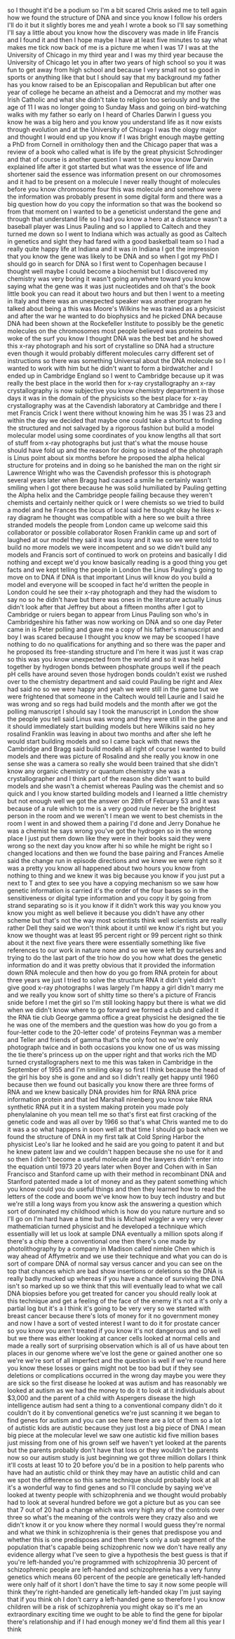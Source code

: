 
so I thought it&#39;d be a podium so I&#39;m a
bit scared Chris asked me to tell again
how we found the structure of DNA and
since you know I follow his orders I&#39;ll
do it but it slightly bores me and yeah
I wrote a book so I&#39;ll say something
I&#39;ll say a little about you know how the
discovery was made in life Francis and I
found it and then I hope maybe I have at
least five minutes to say what makes me
tick now back of me is a picture me when
I was 17 I was at the University of
Chicago in my third year and I was my
third year because the University of
Chicago let you in after two years of
high school so you it was fun to get
away from high school and because I very
small not so good in sports or anything
like that but I should say that my
background my father has you know raised
to be an Episcopalian and Republican but
after one year of college he became an
atheist and a Democrat and my mother was
Irish Catholic and what she didn&#39;t take
to religion too seriously and by the age
of 11 I was no longer going to Sunday
Mass and going on bird-watching walks
with my father so early on I heard of
Charles Darwin I guess you know he was a
big hero and you know you understand
life as it now exists through evolution
and at the University of Chicago I was
the ology major and thought I would end
up you know if I was bright enough maybe
getting a PhD from Cornell in
ornithology then and the Chicago paper
that was a review of a book
who called what is life by the great
physicist Schrodinger and that of course
is another question I want to know you
know Darwin explained life after it got
started but what was the essence of life
and shortener said the essence was
information present on our chromosomes
and it had to be present on a molecule I
never really thought of molecules before
you know chromosome four this was
molecule and somehow were the
information was probably present in some
digital form and there was a big
question how do you copy the information
so that was the bookend so from that
moment on I wanted to be a geneticist
understand the gene and through that
understand life so I had you know a hero
at a distance wasn&#39;t a baseball player
was Linus Pauling and so I applied to
Caltech and they turned me down so I
went to Indiana which was actually as
good as Caltech in genetics and sight
they had fared with a good basketball
team so I had a really quite happy life
at Indiana and it was in Indiana I got
the impression that you know the gene
was likely to be DNA and so when I got
my PhD I should go in search for DNA so
I first went to Copenhagen because I
thought well maybe I could become a
biochemist but I discovered my chemistry
was very boring it wasn&#39;t going anywhere
toward you know saying what the gene was
it was just nucleotides and oh that&#39;s
the book little book you can read it
about two hours and but then I went to a
meeting in Italy and there was an
unexpected speaker was another program
he talked about being a this was Moore&#39;s
Wilkins he was trained as a physicist
and after the war he wanted to do
biophysics and he picked DNA because DNA
had been shown at the Rockefeller
Institute to possibly be the genetic
molecules on the chromosomes most people
believed was proteins
but woke of the surf you know I thought
DNA was the best bet and he showed this
x-ray photograph and his sort of
crystalline so DNA had a structure even
though it would probably different
molecules carry different set of
instructions so there was something
Universal about the DNA molecule so I
wanted to work with him but he didn&#39;t
want to form a birdwatcher and I ended
up in Cambridge England so I went to
Cambridge because up it was really the
best place in the world then for x-ray
crystallography an x-ray crystallography
is now subjective you know chemistry
department in those days it was in the
domain of the physicists so the best
place for x-ray crystallography was at
the Cavendish laboratory at Cambridge
and there I met Francis Crick I went
there without knowing him he was 35 I
was 23 and within the day we decided
that maybe one could take a shortcut to
finding the structured and not salvaged
by a rigorous fashion but build a model
molecular model using some coordinates
of you know lengths all that sort of
stuff from x-ray photographs but just
that&#39;s what the mouse house should have
fold up and the reason for doing so
instead of the photograph is Linus point
about six months before he proposed the
alpha helical structure for proteins and
in doing so he banished the man on the
right sir Lawrence Wright who was the
Cavendish professor this is photograph
several years later when Bragg had
caused a smile he certainly wasn&#39;t
smiling when I got there because he was
solid humiliated by Pauling getting the
Alpha helix and the Cambridge people
failing because they weren&#39;t chemists
and certainly neither quick or I were
chemists so we tried to build a model
and he Frances the locus of local said
he thought okay he likes x-ray diagram
he thought
was compatible with a here so we built a
three stranded models the people from
London came up welcome said this
collaborator or possible collaborator
Rosen Franklin came up and sort of
laughed at our model they said it was
lousy and it was so we were told to
build no more models we were incompetent
and so we didn&#39;t build any models and
Francis sort of continued to work on
proteins and basically I did nothing and
except we&#39;d you know basically reading
is a good thing you get facts and we
kept telling the people in London the
Linus Pauling&#39;s going to move on to DNA
if DNA is that important Linus will know
do you build a model and everyone will
be scooped in fact he&#39;d written the
people in London could he see their
x-ray photograph and they had the wisdom
to say no so he didn&#39;t have but there
was ones in the literature actually
Linus didn&#39;t look after that Jeffrey but
about a fifteen months after I got to
Cambridge or ruiers began to appear from
Linus Pauling son who&#39;s in
Cambridgeshire his father was now
working on DNA and so one day Peter came
in is Peter polling and gave me a copy
of his father&#39;s manuscript and boy I was
scared because I thought you know we may
be scooped I have nothing to do no
qualifications for anything and so there
was the paper and he proposed its
free-standing structure and I&#39;m here it
was just it was crap
so this was you know unexpected from the
world and so it was held together by
hydrogen bonds between phosphate groups
well if the peach pH cells have around
seven those hydrogen bonds couldn&#39;t
exist we rushed over to the chemistry
department and said could Pauling be
right and Alex had said no so we were
happy and yeah we were still in the game
but we were frightened that someone in
the Caltech would tell Laurie and I said
he was wrong
and so regs had build models and the
month after we got the polling
manuscript I should say I took the
manuscript in London the show the people
you tell said Linus was wrong and they
were still in the game and it should
immediately start building models but
here Wilkins said no hey rosalind
Franklin was leaving in about two months
and after she left he would start
building models and so I came back with
that news the Cambridge and Bragg said
build models all right of course I
wanted to build models and there was
picture of Rosalind and she really you
know in one sense she was a camera so
really she would been trained that she
didn&#39;t know any organic chemistry or
quantum chemistry she was a
crystallographer and I think part of the
reason she didn&#39;t want to build models
and she wasn&#39;t a chemist whereas Pauling
was the chemist and so quick and I you
know started building models and I
learned a little chemistry but not
enough well we got the answer on 28th of
February 53 and it was because of a rule
which to me is a very good rule never be
the brightest person in the room and we
weren&#39;t I mean we went to best chemists
in the room I went in and showed them a
pairing I&#39;d done and Jerry Donahue he
was a chemist he says wrong you&#39;ve got
the hydrogen
so in the wrong place I just put them
down like they were in their books said
they were wrong so the next day you know
after hi so while he might be right so I
changed locations and then we found the
base pairing and Frances Amelie said the
change run in episode directions and we
knew we were right so it was a pretty
you know all happened about two hours
you know from nothing to thing and we
knew it was big because you know if you
just put a next to T and gtex to see you
have a copying mechanism so we saw how
genetic information is carried it&#39;s the
order of the four bases so in the
sensitiveness or digital type
information and you copy it by going
from strand separating so is it you know
if it didn&#39;t work this way you know you
know you might as well believe it
because you didn&#39;t have any other scheme
but that&#39;s not the way most scientists
think well scientists are really rather
Dell they said we won&#39;t think about it
until we know it&#39;s right but you know we
thought was at least 95 percent right or
99 percent right so think about it the
next five years there were essentially
something like five references to our
work in nature
none and so we were left by ourselves
and trying to do the last part of the
trio how do you how what does the
genetic information do and it was pretty
obvious that it provided the information
down RNA molecule and then how do you go
from RNA protein for about three years
we just I tried to solve the structure
RNA it didn&#39;t yield didn&#39;t give good
x-ray photographs I was largely I&#39;m
happy a girl didn&#39;t marry me and we
really you know sort of shitty time
so there&#39;s a picture of Francis snide
before I met the girl so I&#39;m still
looking happy but there is what we did
when we didn&#39;t know where to go forward
we formed a club and called it the RNA
tie club George gamma office a great
physicist he designed the tie he was one
of the members and the question was how
do you go from a four-letter code to the
20-letter code&#39; of proteins Feynman was
a member and Teller and friends of gamma
that&#39;s the only foot no we&#39;re only
photograph twice and in both occasions
you know one of us was missing the tie
there&#39;s princess up on the upper right
and that works rich the MD turned
crystallographers next to me this was
taken in Cambridge in the September of
1955 and I&#39;m smiling okay so first I
think because the head of the girl his
boy she is gone and and so I didn&#39;t
really get happy until 1960 because then
we found out basically you know there
are three forms of RNA and we knew
basically DNA provides him for RNA RNA
price information protein and that led
Marshall nirenberg you know take RNA
synthetic RNA put it in a system making
protein you made poly phenylalanine
oh you mean tell me so that&#39;s first eat
first cracking of the genetic code and
was all over by 1966 so that&#39;s what
Chris wanted me to do it was a so what
happens in soon well at that time I
should go back when we found the
structure of DNA in my first talk at
Cold Spring Harbor the physicist Leo&#39;s
liar he looked and he said are you going
to patent it and but he knew patent law
and we couldn&#39;t happen because she no
use for it and so then I didn&#39;t become a
useful molecule and the lawyers didn&#39;t
enter into the equation until 1973 20
years later when Boyer and Cohen with in
San Francisco and Stanford came up with
their method in recombinant DNA and
Stanford patented made a lot of money
and as they patent something which you
know could you do useful things and then
they learned how to read the letters of
the code and boom we&#39;ve know how to buy
tech industry and but we&#39;re still a long
ways from you know ask the answering a
question which sort of dominated my
childhood which is how do you nature
nurture and so I&#39;ll go on I&#39;m hard have
a time but this is Michael wiggler a
very very clever mathematician turned
physicist and he developed a technique
which essentially will let us look at
sample DNA eventually a million spots
along if there&#39;s a chip there a
conventional one then there&#39;s one made
by photolithography by a company in
Madison called nimble Chen which is way
ahead of Affymetrix and we use their
technique and what you can do is sort of
compare DNA of normal say versus cancer
and you can see on the top that chances
which are bad show insertions or
deletions
so the DNA is really badly mucked up
whereas if you have a chance of
surviving the DNA isn&#39;t so marked up so
we think that this will eventually lead
to what we call DNA biopsies before you
get treated for cancer you should really
look at this technique and get a feeling
of the face of the enemy it&#39;s not a it&#39;s
only a partial log but it&#39;s a I think
it&#39;s going to be very very
so we started with breast cancer because
there&#39;s lots of money for it no
government money and now I have a sort
of vested interest I want to do it for
prostate cancer so you know you aren&#39;t
treated if you know it&#39;s not dangerous
and so well but we there was either
looking at cancer cells looked at normal
cells and made a really sort of
surprising observation which is all of
us have about ten places in our genome
where we&#39;ve lost the gene or gained
another one so we&#39;re we&#39;re sort of all
imperfect and the question is well if
we&#39;re round here you know these losses
or gains might not be too bad but if
they see deletions or complications
occurred in the wrong day maybe you were
they are sick so the first disease he
looked at was autism and has reasonably
we looked at autism as we had the money
to do it to look at it individuals about
$3,000 and the parent of a child with
Aspergers disease the high intelligence
autism had sent a thing to a
conventional company didn&#39;t do it
couldn&#39;t do it by conventional genetics
we&#39;re just scanning it we began to find
genes for autism and you can see here
there are a lot of them so a lot of
autistic kids are autistic because they
just lost a big piece of DNA I mean big
piece at the molecular level we saw one
autistic kid five million bases just
missing from one of his grown self we
haven&#39;t yet looked at the parents but
the parents probably don&#39;t have that
loss or they wouldn&#39;t be parents now so
our autism study is just beginning we
got three million dollars I think it&#39;ll
costs at least 10 to 20 before you&#39;d be
in a position to help parents who have
had an autistic child or think they may
have an autistic child and can we
spot the difference so this same
technique should probably look at all
it&#39;s a wonderful way to find genes and
so I&#39;ll conclude by saying we&#39;ve looked
at twenty people with schizophrenia and
we thought would probably had to look at
several hundred before we got a picture
but as you can see that 7 out of 20 had
a change which was very high any of the
controls over three so what&#39;s the
meaning of the controls were they crazy
also and we didn&#39;t know it or you know
where they normal
I would guess they&#39;re normal and what we
think in schizophrenia is their genes
that predispose you and whether this is
one predisposes and then there&#39;s only a
sub segment of the population that&#39;s
capable being schizophrenic now we don&#39;t
have really any evidence allergy what
I&#39;ve seen to give a hypothesis the best
guess is that if you&#39;re left-handed
you&#39;re programmed with schizophrenia 30
percent of schizophrenic people are
left-handed and schizophrenia has a very
funny genetics which means 60 percent of
the people are genetically left-handed
were only half of it short I don&#39;t have
the time to say it now some people will
think they&#39;re right-handed are
genetically left-handed okay I&#39;m just
saying that if you think oh I don&#39;t
carry a left-handed gene so therefore I
you know children will be a risk of
schizophrenia you might okay
so it&#39;s me an extraordinary exciting
time we ought to be able to find the
gene for bipolar there&#39;s relationship
and if I had enough money we&#39;d find them
all this year I think
